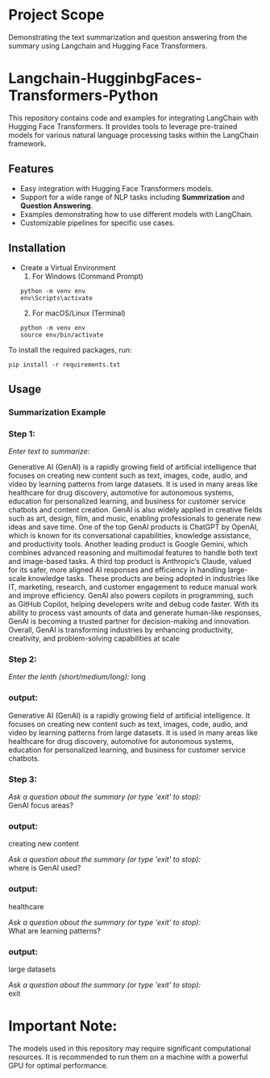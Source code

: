 # Project Scope
Demonstrating the text summarization and question answering from the summary using Langchain and Hugging Face Transformers.

# Langchain-HugginbgFaces-Transformers-Python
This repository contains code and examples for integrating LangChain with Hugging Face Transformers. It provides tools to leverage pre-trained models for various natural language processing tasks within the LangChain framework.

## Features
- Easy integration with Hugging Face Transformers models.
- Support for a wide range of NLP tasks including **Summrization** and **Question Answering**.
- Examples demonstrating how to use different models with LangChain.
- Customizable pipelines for specific use cases.

## Installation
- Create a Virtual Environment
  1. For Windows (Command Prompt)
  ```
  python -m venv env
  env\Scripts\activate
  ```
  2. For macOS/Linux (Terminal)
  ```
  python -m venv env
  source env/bin/activate
  ```
To install the required packages, run:
```
pip install -r requirements.txt
``` 
## Usage

### Summarization Example
### Step 1: 
*Enter text to summarize:*

 Generative AI (GenAI) is a rapidly growing field of artificial intelligence that focuses on creating new content such as text, images, code, audio, and video by learning patterns from large datasets. It is used in many areas like healthcare for drug discovery, automotive for autonomous systems, education for personalized learning, and business for customer service chatbots and content creation. GenAI is also widely applied in creative fields such as art, design, film, and music, enabling professionals to generate new ideas and save time. One of the top GenAI products is ChatGPT by OpenAI, which is known for its conversational capabilities, knowledge assistance, and productivity tools. Another leading product is Google Gemini, which combines advanced reasoning and multimodal features to handle both text and image-based tasks. A third top product is Anthropic’s Claude, valued for its safer, more aligned AI responses and efficiency in handling large-scale knowledge tasks. These products are being adopted in industries like IT, marketing, research, and customer engagement to reduce manual work and improve efficiency. GenAI also powers copilots in programming, such as GitHub Copilot, helping developers write and debug code faster. With its ability to process vast amounts of data and generate human-like responses, GenAI is becoming a trusted partner for decision-making and innovation. Overall, GenAI is transforming industries by enhancing productivity, creativity, and problem-solving capabilities at scale

### Step 2:
*Enter the lenth (short/medium/long):*
long

### output:
Generative AI (GenAI) is a rapidly growing field of artificial intelligence. It focuses on creating new content such as text, images, code, audio, and video by learning patterns from large datasets. It is used in many areas like healthcare for drug discovery, automotive for autonomous systems, education for personalized learning, and business for customer service chatbots.

### Step 3:
*Ask a question about the summary (or type 'exit' to stop):*  
GenAI focus areas?

### output:
creating new content

*Ask a question about the summary (or type 'exit' to stop):*  
where is GenAI used?

### output:
healthcare

*Ask a question about the summary (or type 'exit' to stop):*   
What are learning patterns?

### output:
large datasets

*Ask a question about the summary (or type 'exit' to stop):*   
exit


# Important Note:
The models used in this repository may require significant computational resources. It is recommended to run them on a machine with a powerful GPU for optimal performance.
